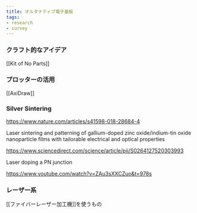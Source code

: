 ```yaml
---
title: オルタナティブ電子基板
tags:
- research
- survey
---
```


### クラフト的なアイデア

[[Kit of No Parts]]

### プロッターの活用

[[AxiDraw]]

### Silver Sintering

https://www.nature.com/articles/s41598-018-28684-4

Laser sintering and patterning of gallium-doped zinc oxide/indium-tin oxide nanoparticle films with tailorable electrical and optical properties

https://www.sciencedirect.com/science/article/pii/S0264127520303993

Laser doping a PN  junction

https://www.youtube.com/watch?v=ZAu3sXXCZuo&t=978s

### レーザー系

[[ファイバーレーザー加工機]]を使うもの

